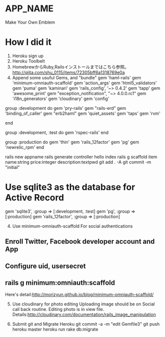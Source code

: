 # APP_NAME
Make Your Own Emblem

# How I did it
1. Heroku sign up
2. Heroku Toolbelt
3. HomebrewからRuby,Railsインストールまではこちら参照。
http://qiita.com/shu_0115/items/72305bff6a1318769e0a
4. Append some usuful Gems, and "bundle"
gem 'haml-rails'
gem 'minimum-omniauth-scaffold'
gem 'action_args'
gem 'html5_validators'
gem 'puma'
gem 'kaminari'
gem 'rails_config', '~> 0.4.2'
gem 'tapp'
gem 'awesome_print'
gem "exception_notification", "~> 4.0.0.rc1"
gem 'i18n_generators'
gem 'cloudinary'
gem 'config'

group :development do
  gem 'pry-rails'
  gem "rails-erd"
  gem 'binding_of_caller'
  gem "erb2haml"
  gem 'quiet_assets'
  gem 'taps'
  gem 'rvm'

end

group :development, :test do
  gem 'rspec-rails'
end

group :production do
  gem 'thin'
  gem 'rails_12factor'
  gem 'pg'
  gem 'newrelic_rpm'
end

rails new appname
rails generate controller hello index
rails g scaffold item name:string price:integer description:textpwd
git add . -A
git commit -m "initial"

 # Use sqlite3 as the database for Active Record
 gem 'sqlite3', :group => [:development, :test]
 gem 'pg', :group => [:production]
 gem 'rails_12factor', :group => [:production]

4. Use minimum-omniauth-scaffold For social authentications
 ## Enroll Twitter, Facebook developer account and App
 ## Configure uid, usersecret
 ## rails g minimum:omniauth:scaffold
 Here's detail:http://morizyun.github.io/blog/minimum-omniauth-scaffold/

5. Use cloudinary for photo editing
 Uploading image should be on Social call back routine.
 Editing photo is in view file.
 Details:http://cloudinary.com/documentation/rails_image_manipulation

6. Submit git and Migrate Heroku
git commit -a -m "edit Gemfile3"
git push heroku master
heroku run rake db:migrate

